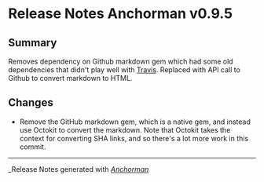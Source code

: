 # Release Notes Anchorman v0.9.5

## Summary

Removes dependency on Github markdown gem which had some old dependencies that didn't play well with [Travis][travis]. Replaced with
API call to Github to convert markdown to HTML.

## Changes

* Remove the GitHub markdown gem, which is a native gem, and instead use Octokit to convert the markdown. Note that Octokit takes the context for converting SHA links, and so there's a lot more work in this commit.

------

_Release Notes generated with _[Anchorman](http://github.com/infews/anchorman)_

[travis]: http://travis-ci.org
